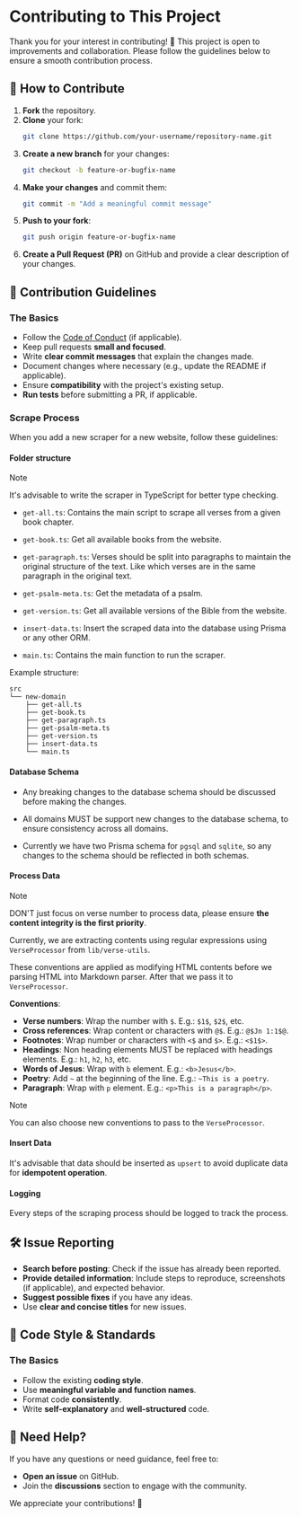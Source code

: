 # Contributing to This Project

Thank you for your interest in contributing! 🎉 This project is open to improvements and collaboration. Please follow the guidelines below to ensure a smooth contribution process.

## 🚀 How to Contribute

1. **Fork** the repository.
2. **Clone** your fork:
   ```sh
   git clone https://github.com/your-username/repository-name.git
   ```
3. **Create a new branch** for your changes:
   ```sh
   git checkout -b feature-or-bugfix-name
   ```
4. **Make your changes** and commit them:
   ```sh
   git commit -m "Add a meaningful commit message"
   ```
5. **Push to your fork**:
   ```sh
   git push origin feature-or-bugfix-name
   ```
6. **Create a Pull Request (PR)** on GitHub and provide a clear description of your changes.

## 📌 Contribution Guidelines

### The Basics

- Follow the [Code of Conduct](CODE_OF_CONDUCT.md) (if applicable).
- Keep pull requests **small and focused**.
- Write **clear commit messages** that explain the changes made.
- Document changes where necessary (e.g., update the README if applicable).
- Ensure **compatibility** with the project's existing setup.
- **Run tests** before submitting a PR, if applicable.

### Scrape Process

When you add a new scraper for a new website, follow these guidelines:

#### Folder structure

> [!NOTE]
> It's advisable to write the scraper in TypeScript for better type checking.

- `get-all.ts`: Contains the main script to scrape all verses from a given book
  chapter.

- `get-book.ts`: Get all available books from the website.

- `get-paragraph.ts`: Verses should be split into paragraphs to maintain the original
  structure of the text. Like which verses are in the same paragraph in the
  original text.

- `get-psalm-meta.ts`: Get the metadata of a psalm.

- `get-version.ts`: Get all available versions of the Bible from the website.

- `insert-data.ts`: Insert the scraped data into the database using Prisma or any
  other ORM.

- `main.ts`: Contains the main function to run the scraper.

Example structure:

```
src
└── new-domain
    ├── get-all.ts
    ├── get-book.ts
    ├── get-paragraph.ts
    ├── get-psalm-meta.ts
    ├── get-version.ts
    ├── insert-data.ts
    └── main.ts
```

#### Database Schema

- Any breaking changes to the database schema should be discussed before making
  the changes.

- All domains MUST be support new changes to the database schema, to ensure
  consistency across all domains.

- Currently we have two Prisma schema for `pgsql` and `sqlite`, so any changes
  to the schema should be reflected in both schemas.

#### Process Data

> [!NOTE]
> DON'T just focus on verse number to process data, please ensure **the content
> integrity is the first priority**.

Currently, we are extracting contents using regular expressions using
`VerseProcessor` from `lib/verse-utils`.

These conventions are applied as modifying HTML contents before we parsing HTML
into Markdown parser. After that we pass it to `VerseProcessor`.

**Conventions**:

- **Verse numbers**: Wrap the number with `$`. E.g.: `$1$`, `$2$`, etc.
- **Cross references**: Wrap content or characters with `@$`. E.g.: `@$Jn
1:1$@`.
- **Footnotes**: Wrap number or characters with `<$` and `$>`. E.g.: `<$1$>`.
- **Headings**: Non heading elements MUST be replaced with headings elements.
  E.g.: `h1`, `h2`, `h3`, etc.
- **Words of Jesus**: Wrap with `b` element. E.g.: `<b>Jesus</b>`.
- **Poetry**: Add `~` at the beginning of the line. E.g.: `~This is a poetry`.
- **Paragraph**: Wrap with `p` element. E.g.: `<p>This is a paragraph</p>`.

> [!NOTE]
> You can also choose new conventions to pass to the `VerseProcessor`.

#### Insert Data

It's advisable that data should be inserted as `upsert` to avoid duplicate data
for **idempotent operation**.

#### Logging

Every steps of the scraping process should be logged to track the process.

## 🛠 Issue Reporting

- **Search before posting**: Check if the issue has already been reported.
- **Provide detailed information**: Include steps to reproduce, screenshots (if applicable), and expected behavior.
- **Suggest possible fixes** if you have any ideas.
- Use **clear and concise titles** for new issues.

## 📝 Code Style & Standards

### The Basics

- Follow the existing **coding style**.
- Use **meaningful variable and function names**.
- Format code **consistently**.
- Write **self-explanatory** and **well-structured** code.

## 💬 Need Help?

If you have any questions or need guidance, feel free to:

- **Open an issue** on GitHub.
- Join the **discussions** section to engage with the community.

We appreciate your contributions! 🎉

```

```
